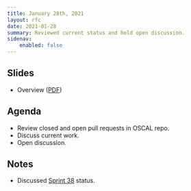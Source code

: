 ```yaml
---
title: January 28th, 2021
layout: rfc
date: 2021-01-28
summary: Reviewed current status and held open discussion.
sidenav:
    enabled: false
---
```


## Slides

- Overview ([PDF](../slides-2021-01-28.pdf))

## Agenda

- Review closed and open pull requests in OSCAL repo.
- Discuss current work.
- Open discussion.

## Notes

- Discussed [Sprint 38](https://github.com/usnistgov/OSCAL/projects/37) status.
